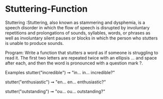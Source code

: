# Stuttering-Function

Stuttering :Stuttering, also known as stammering and dysphemia, is a speech disorder in which the flow of speech is disrupted by involuntary repetitions and prolongations of sounds, syllables, words, or phrases as well as involuntary silent pauses or blocks in which the person who stutters is unable to produce sounds.

Program:
Write a function that stutters a word as if someone is struggling to read it. The first two letters are repeated twice with an ellipsis ... and space after each, and then the word is pronounced with a question mark ?.

Examples
stutter("incredible") ➞ "in... in... incredible?"

stutter("enthusiastic") ➞ "en... en... enthusiastic?"

stutter("outstanding") ➞ "ou... ou... outstanding?"
